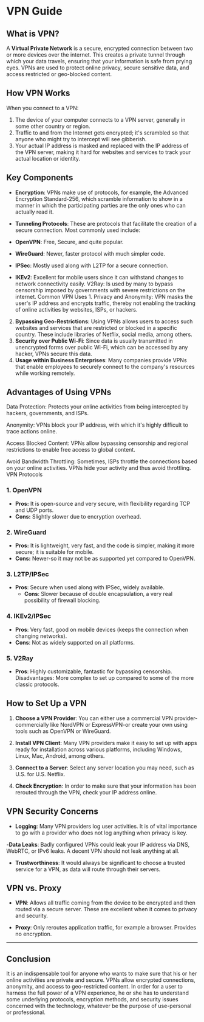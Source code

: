 # VPN Guide
## What is VPN?

A **Virtual Private Network** is a secure, encrypted connection between two or more devices over the internet. This creates a private tunnel through which your data travels, ensuring that your information is safe from prying eyes. VPNs are used to protect online privacy, secure sensitive data, and access restricted or geo-blocked content.

## How VPN Works

When you connect to a VPN:

1. The device of your computer connects to a VPN server, generally in some other country or region.
2. Traffic to and from the Internet gets encrypted; it's scrambled so that anyone who might try to intercept will see gibberish.
3. Your actual IP address is masked and replaced with the IP address of the VPN server, making it hard for websites and services to track your actual location or identity.
## Key Components

- **Encryption**: VPNs make use of protocols, for example, the Advanced Encryption Standard-256, which scramble information to show in a manner in which the participating parties are the only ones who can actually read it.

- **Tunneling Protocols**: These are protocols that facilitate the creation of a secure connection. Most commonly used include:
 - **OpenVPN**: Free, Secure, and quite popular.
 - **WireGuard**: Newer, faster protocol with much simpler code.
 - **IPSec**: Mostly used along with L2TP for a secure connection.
- **IKEv2**: Excellent for mobile users since it can withstand changes to network connectivity easily. V2Ray: Is used by many to bypass censorship imposed by governments with severe restrictions on the internet. Common VPN Uses 1. Privacy and Anonymity: VPN masks the user's IP address and encrypts traffic, thereby not enabling the tracking of online activities by websites, ISPs, or hackers.

2. **Bypassing Geo-Restrictions**: Using VPNs allows users to access such websites and services that are restricted or blocked in a specific country. These include libraries of Netflix, social media, among others.
3. **Security over Public Wi-Fi**: Since data is usually transmitted in unencrypted forms over public Wi-Fi, which can be accessed by any hacker, VPNs secure this data.
4. **Usage within Business Enterprises**: Many companies provide VPNs that enable employees to securely connect to the company's resources while working remotely.
## Advantages of Using VPNs

Data Protection: Protects your online activities from being intercepted by hackers, governments, and ISPs. 

 Anonymity: VPNs block your IP address, with which it's highly difficult to trace actions online. 

 Access Blocked Content: VPNs allow bypassing censorship and regional restrictions to enable free access to global content. 

 Avoid Bandwidth Throttling: Sometimes, ISPs throttle the connections based on your online activities. VPNs hide your activity and thus avoid throttling.
VPN Protocols

### 1. OpenVPN

   - **Pros:** It is open-source and very secure, with flexibility regarding TCP and UDP ports.
   - **Cons:** Slightly slower due to encryption overhead.
### 2. WireGuard

   - **Pros:** It is lightweight, very fast, and the code is simpler, making it more secure; it is suitable for mobile.
   - **Cons:** Newer-so it may not be as supported yet compared to OpenVPN.
### 3. L2TP/IPSec

- **Pros**: Secure when used along with IPSec, widely available.
   - **Cons**: Slower because of double encapsulation, a very real possibility of firewall blocking.
### 4. IKEv2/IPSec

   - **Pros**: Very fast, good on mobile devices (keeps the connection when changing networks).
   - **Cons**: Not as widely supported on all platforms.
### 5. V2Ray

   - **Pros**: Highly customizable, fantastic for bypassing censorship.
Disadvantages: More complex to set up compared to some of the more classic protocols.
## How to Set Up a VPN

1. **Choose a VPN Provider**: You can either use a commercial VPN provider-commercially like NordVPN or ExpressVPN-or create your own using tools such as OpenVPN or WireGuard.

2. **Install VPN Client**: Many VPN providers make it easy to set up with apps ready for installation across various platforms, including Windows, Linux, Mac, Android, among others.
3. **Connect to a Server**: Select any server location you may need, such as U.S. for U.S. Netflix.
4. **Check Encryption**: In order to make sure that your information has been rerouted through the VPN, check your IP address online.
## VPN Security Concerns

- **Logging**: Many VPN providers log user activities. It is of vital importance to go with a provider who does not log anything when privacy is key.

-**Data Leaks**: Badly configured VPNs could leak your IP address via DNS, WebRTC, or IPv6 leaks. A decent VPN should not leak anything at all.
- **Trustworthiness**: It would always be significant to choose a trusted service for a VPN, as data will route through their servers.
## VPN vs. Proxy

- **VPN**: Allows all traffic coming from the device to be encrypted and then routed via a secure server. These are excellent when it comes to privacy and security.

- **Proxy**: Only reroutes application traffic, for example a browser. Provides no encryption.
---
## Conclusion

It is an indispensable tool for anyone who wants to make sure that his or her online activities are private and secure. VPNs allow encrypted connections, anonymity, and access to geo-restricted content. In order for a user to harness the full power of a VPN experience, he or she has to understand some underlying protocols, encryption methods, and security issues concerned with the technology, whatever be the purpose of use-personal or professional.

